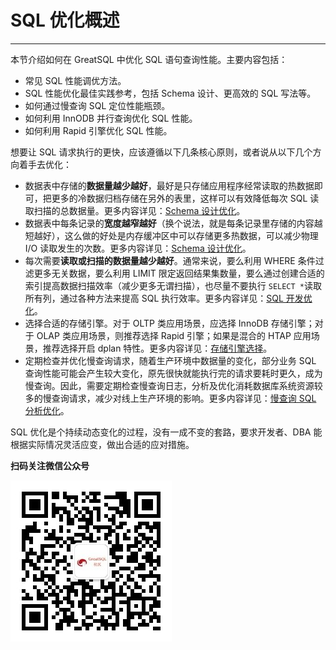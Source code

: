 # SQL 优化概述
---

本节介绍如何在 GreatSQL 中优化 SQL 语句查询性能。主要内容包括：
- 常见 SQL 性能调优方法。
- SQL 性能优化最佳实践参考，包括 Schema 设计、更高效的 SQL 写法等。
- 如何通过慢查询 SQL 定位性能瓶颈。
- 如何利用 InnODB 并行查询优化 SQL 性能。
- 如何利用 Rapid 引擎优化 SQL 性能。

想要让 SQL 请求执行的更快，应该遵循以下几条核心原则，或者说从以下几个方向着手去优化：
- 数据表中存储的**数据量越少越好**，最好是只存储应用程序经常读取的热数据即可，把更多的冷数据归档存储在另外的表里，这样可以有效降低每次 SQL 读取扫描的总数据量。更多内容详见：[Schema 设计优化](./12-7-1-sql-optimize-schema-design.md)。
- 数据表中每条记录的**宽度越窄越好**（换个说法，就是每条记录里存储的内容越短越好），这么做的好处是内存缓冲区中可以存储更多热数据，可以减少物理 I/O 读取发生的次数。更多内容详见：[Schema 设计优化](./12-7-1-sql-optimize-schema-design.md)。
- 每次需要**读取或扫描的数据量越少越好**。通常来说，要么利用 WHERE 条件过滤更多无关数据，要么利用 LIMIT 限定返回结果集数量，要么通过创建合适的索引提高数据扫描效率（减少更多无谓扫描），也尽量不要执行 `SELECT *`读取所有列，通过各种方法来提高 SQL 执行效率。更多内容详见：[SQL 开发优化](./12-7-2-sql-optimize-sql-dev.md)。
- 选择合适的存储引擎。对于 OLTP 类应用场景，应选择 InnoDB 存储引擎；对于 OLAP 类应用场景，则推荐选择 Rapid 引擎；如果是混合的 HTAP 应用场景，推荐选择开启 dplan 特性。更多内容详见：[存储引擎选择](./12-7-3-sql-optimize-engines.md)。
- 定期检查并优化慢查询请求，随着生产环境中数据量的变化，部分业务 SQL 查询性能可能会产生较大变化，原先很快就能执行完的请求要耗时更久，成为慢查询。因此，需要定期检查慢查询日志，分析及优化消耗数据库系统资源较多的慢查询请求，减少对线上生产环境的影响。更多内容详见：[慢查询 SQL 分析优化](12-7-4-sql-optimize-slowsql.md)。

SQL 优化是个持续动态变化的过程，没有一成不变的套路，要求开发者、DBA 能根据实际情况灵活应变，做出合适的应对措施。



**扫码关注微信公众号**

![greatsql-wx](../greatsql-wx.jpg)
